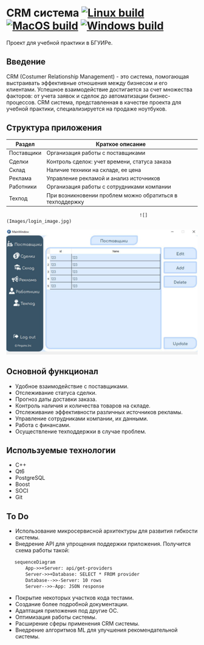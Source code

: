 CRM система [![Linux build](https://github.com/Plnguins/CRM/actions/workflows/linux-build.yml/badge.svg)](https://github.com/Plnguins/CRM/actions/workflows/linux-build.yml) [![MacOS build](https://github.com/Plnguins/CRM/actions/workflows/macos-build.yml/badge.svg)](https://github.com/Plnguins/CRM/actions/workflows/macos-build.yml) [![Windows build](https://github.com/Plnguins/CRM/actions/workflows/windows-build.yml/badge.svg)](https://github.com/Plnguins/CRM/actions/workflows/windows-build.yml)
======

Проект для учебной практики в БГУИРе. 

## Введение ##
CRM (Costumer Relationship Management) - это система, помогающая выстраивать эффективные отношения между бизнесом и его клиентами. Успешное взаимодействие достигается за счет множества факторов: от учета заявок и сделок до автоматизации бизнес-процессов. 
CRM система, представленная в качестве проекта для учебной практики, специализируется на продаже ноутбуков.

## Структура приложения ##
| Раздел | Краткое описание |
| --- | --- |
| Поставщики | Организация работы с поставщиками |
| Сделки | Контроль сделок: учет времени, статуса заказа |
| Склад | Наличие техники на складе, ее цена |
| Реклама | Управление рекламой и анализ источников |
| Работники | Организация работы с сотрудниками компании |
| Техпод | При возникновении проблем можно обратиться в техподдержку |

                                                     ![](Images/login_image.jpg)

![](Images/supplier_image.jpg)


## Основной функционал ##
 * Удобное взаимодействие с поставщиками.
 * Отслеживание статуса сделки.
 * Прогноз даты доставки заказа.
 * Контроль наличия и количества товаров на складе.
 * Отслеживание эффективности различных источников рекламы.
 * Управление сотрудниками компании, их данными.
 * Работа с финансами.
 * Осуществление техподдержки в случае проблем.

## Используемые технологии ##
 * C++
 * Qt6
 * PostgreSQL
 * Boost
 * SOCI
 * Git
 
## To Do ##
 * Использование микросервисной архитектуры для развития гибкости системы.
 * Внедрение API для упрощения поддержки приложения. Получится схема работы такой:
 ```mermaid
    sequenceDiagram
        App->>+Server: api/get-providers
        Server->>+Database: SELECT * FROM provider
        Database-->>-Server: 10 rows
        Server-->>-App: JSON response
 ```
 * Покрытие некоторых участков кода тестами.
 * Создание более подробной документации.
 * Адаптация приложения под другие ОС.
 * Оптимизация работы системы.
 * Расширение сферы применения CRM системы.
 * Внедрение алгоритмов ML для улучшения рекомендательной системы.
 
